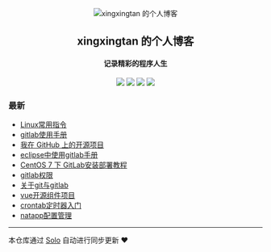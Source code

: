 <p align="center"><img alt="xingxingtan 的个人博客" src="https://static.b3log.org/images/brand/solo-32.png"></p><h2 align="center">
xingxingtan 的个人博客
</h2>

<h4 align="center">记录精彩的程序人生</h4>
<p align="center"><a title="xingxingtan 的个人博客" target="_blank" href="https://github.com/xingxingtan/solo-blog"><img src="https://img.shields.io/github/last-commit/xingxingtan/solo-blog.svg?style=flat-square&color=FF9900"></a>
<a title="GitHub repo size in bytes" target="_blank" href="https://github.com/xingxingtan/solo-blog"><img src="https://img.shields.io/github/repo-size/xingxingtan/solo-blog.svg?style=flat-square"></a>
<a title="Solo Version" target="_blank" href="https://github.com/b3log/solo/releases"><img src="https://img.shields.io/badge/solo-3.6.5-f1e05a.svg?style=flat-square&color=blueviolet"></a>
<a title="Hits" target="_blank" href="https://github.com/b3log/hits"><img src="https://hits.b3log.org/xingxingtan/solo-blog.svg"></a></p>

### 最新

* [Linux常用指令](http://star.nat200.top/articles/2019/10/08/1570506874527.html)
* [gitlab使用手册](http://star.nat200.top/articles/2019/10/08/1570498626897.html)
* [我在 GitHub 上的开源项目](http://star.nat200.top/my-github-repos)
* [eclipse中使用gitlab手册](http://star.nat200.top/articles/2019/09/30/1569809395055.html)
* [CentOS 7 下 GitLab安装部署教程](http://star.nat200.top/articles/2019/09/29/1569752379012.html)
* [gitlab权限](http://star.nat200.top/articles/2019/09/29/1569731002017.html)
* [关于git与gitlab](http://star.nat200.top/articles/2019/09/29/1569727069964.html)
* [vue开源组件项目](http://star.nat200.top/articles/2019/09/27/1569556482700.html)
* [crontab定时器入门](http://star.nat200.top/articles/2019/09/27/1569554604475.html)
* [natapp配置管理](http://star.nat200.top/articles/2019/09/26/1569500658682.html)



---

本仓库通过 [Solo](https://github.com/b3log/solo) 自动进行同步更新 ❤️ 
